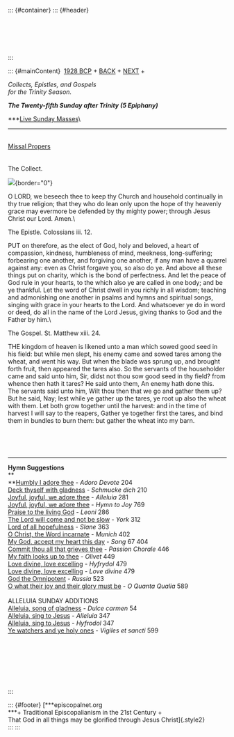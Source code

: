 ::: {#container}
::: {#header}
#  
:::

::: {#mainContent}
 [1928 BCP](../index.html) + [BACK](Trinity24.html) +
[NEXT](Trinity26epiphany6.html) +
[](http://www.episcopalnet.org/DBS/Sedona/Sacraments/MassStream.html)[](http://www.episcopalnet.org/DBS/Sedona/Sacraments/MassStream.html)

*Collects, Epistles, and Gospels\
for the Trinity Season.*

***The Twenty-fifth Sunday after Trinity (5 Epiphany)***

***[Live Sunday
Masses](http://www.episcopalnet.org/DBS/Sedona/stream.html)\
***

[](../readings/Epiphany5.html)\
[Missal Propers](Missal/Epiphany5.html)
[](http://www.episcopalnet.org/DBS/DOR.html#anchor1129459)\
\
\
The Collect.

![](http://stats.superstats.com/b/ss/DAVIDMCMANNES/1){border="0"}

O LORD, we beseech thee to keep thy Church and household continually in
thy true religion; that they who do lean only upon the hope of thy
heavenly grace may evermore be defended by thy mighty power; through
Jesus Christ our Lord. Amen.\

The Epistle. Colossians iii. 12.

PUT on therefore, as the elect of God, holy and beloved, a heart of
compassion, kindness, humbleness of mind, meekness, long-suffering;
forbearing one another, and forgiving one another, if any man have a
quarrel against any: even as Christ forgave you, so also do ye. And
above all these things put on charity, which is the bond of perfectness.
And let the peace of God rule in your hearts, to the which also ye are
called in one body; and be ye thankful. Let the word of Christ dwell in
you richly in all wisdom; teaching and admonishing one another in psalms
and hymns and spiritual songs, singing with grace in your hearts to the
Lord. And whatsoever ye do in word or deed, do all in the name of the
Lord Jesus, giving thanks to God and the Father by him.\

The Gospel. St. Matthew xiii. 24.

THE kingdom of heaven is likened unto a man which sowed good seed in his
field: but while men slept, his enemy came and sowed tares among the
wheat, and went his way. But when the blade was sprung up, and brought
forth fruit, then appeared the tares also. So the servants of the
householder came and said unto him, Sir, didst not thou sow good seed in
thy field? from whence then hath it tares? He said unto them, An enemy
hath done this. The servants said unto him, Wilt thou then that we go
and gather them up? But he said, Nay; lest while ye gather up the tares,
ye root up also the wheat with them. Let both grow together until the
harvest: and in the time of harvest I will say to the reapers, Gather ye
together first the tares, and bind them in bundles to burn them: but
gather the wheat into my barn.

 

 

------------------------------------------------------------------------

**Hymn Suggestions**\
**\
**[Humbly I adore
thee](http://www.episcopalnet.org/CHymnal/ACH/204.html) - *Adoro Devote*
204\
[Deck thyself with
gladness](http://www.episcopalnet.org/CHymnal/ACH/210.html) - *Schmucke
dich* 210\
[Joyful, joyful, we adore
thee](http://www.episcopalnet.org/CHymnal/ACH/281.html) - *Alleluia*
281\
[Joyful, joyful, we adore
thee](http://www.episcopalnet.org/CHymnal/ACH/769.html) - *Hymn to Joy*
769\
[Praise to the living
God](http://www.episcopalnet.org/CHymnal/ACH/286.html) - *Leoni* 286\
[The Lord will come and not be
slow](http://www.episcopalnet.org/CHymnal/ACH/312-1.html) - *York* 312\
[Lord of all
hopefulness](http://www.episcopalnet.org/CHymnal/ACH/363.html) - *Slane*
363\
[O Christ, the Word
incarnate](http://www.episcopalnet.org/CHymnal/ACH/402.html) - *Munich*
402\
[My God, accept my heart this
day](http://www.episcopalnet.org/CHymnal/ACH/404.html) - *Song* 67 404\
[Commit thou all that grieves
thee](http://www.episcopalnet.org/CHymnal/ACH/446.html) - *Passion
Chorale* 446\
[My faith looks up to
thee](http://www.episcopalnet.org/CHymnal/ACH/449.html) - *Olivet* 449\
[Love divine, love
excelling](http://www.episcopalnet.org/CHymnal/ACH/479.html) -
*Hyfrydol* 479\
[Love divine, love
excelling](http://www.episcopalnet.org/CHymnal/ACH/479-2.html) - *Love
divine* 479\
[God the Omnipotent](http://www.episcopalnet.org/CHymnal/ACH/523.html) -
*Russia* 523\
[O what their joy and their glory must
be](http://www.episcopalnet.org/CHymnal/ACH/589.html) - *O Quanta
Qualia* 589\
\
ALLELUIA SUNDAY ADDITIONS\
[Alleluia, song of
gladness](http://www.episcopalnet.org/CHymnal/ACH/Epiphany/054.html) -
*Dulce carmen* 54\
[Alleluia, sing to
Jesus](http://www.episcopalnet.org/CHymnal/ACH/347.html) - *Alleluia*
347\
[Alleluia, sing to
Jesus](http://www.episcopalnet.org/CHymnal/ACH/347-1.html) - *Hyfrodol*
347\
[Ye watchers and ye holy
ones](http://www.episcopalnet.org/CHymnal/ACH/599.html) - *Vigiles et
sancti* 599

 

#  
:::

::: {#footer}
[***episcopalnet.org\
***+ Traditional Episcopalianism in the 21st Century +\
That God in all things may be glorified through Jesus Christ]{.style2}\
:::
:::
